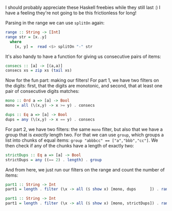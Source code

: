I should probably appreciate these Haskell freebies while they still last :)  I
have a feeling they're not going to be this frictionless for long!

Parsing in the range we can use `splitOn` again:

```haskell
range :: String -> [Int]
range str = [x..y]
  where
    [x, y] =  read <$> splitOn "-" str
```

It's also handy to have a function for giving us consecutive pairs of items:

```haskell
consecs :: [a] -> [(a,a)]
consecs xs = zip xs (tail xs)
```

Now for the fun part: making our filters!  For part 1, we have two filters on
the digits: first, that the digits are monotonic, and second, that at least one
pair of consecutive digits matches:

```haskell
mono :: Ord a => [a] -> Bool
mono = all (\(x,y) -> x >= y) . consecs

dups :: Eq a => [a] -> Bool
dups = any (\(x,y) -> x == y) . consecs
```

For part 2, we have two filters: the same `mono` filter, but also that we have
a group that is *exactly* length two.  For that we can use `group`, which
groups a list into chunks of equal items: `group "abbbcc" == ["a","bbb","cc"]`.
We then check if any of the chunks have a length of exactly two:

```haskell
strictDups :: Eq a => [a] -> Bool
strictDups = any ((== 2) . length) . group
```

And from here, we just run our filters on the range and count the number of
items:

```haskell
part1 :: String -> Int
part1 = length . filter (\x -> all ($ show x) [mono, dups      ]) . range

part1 :: String -> Int
part1 = length . filter (\x -> all ($ show x) [mono, strictDups]) . range
```
